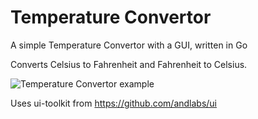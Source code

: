 Temperature Convertor
==========

A simple Temperature Convertor with a GUI, written in Go

Converts Celsius to Fahrenheit and Fahrenheit to Celsius.

![Temperature Convertor example](https://raw.github.com/yuyaichimura/goexamples/tree/master/gui_temperature_convertor/gui_temp.png)

Uses ui-toolkit from https://github.com/andlabs/ui
